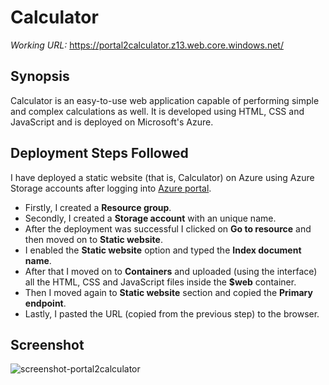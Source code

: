 # Calculator
*Working URL:* https://portal2calculator.z13.web.core.windows.net/

## Synopsis
Calculator is an easy-to-use web application capable of performing simple and complex calculations as well. It is developed using HTML, CSS and JavaScript and is deployed on Microsoft's Azure.

## Deployment Steps Followed
I have deployed a static website (that is, Calculator) on Azure using Azure Storage accounts after logging into [Azure portal](https://portal.azure.com/).

- Firstly, I created a **Resource group**.
- Secondly, I created a **Storage account** with an unique name.
- After the deployment was successful I clicked on **Go to resource** and then moved on to **Static website**.
- I enabled the **Static website** option and typed the **Index document name**.
- After that I moved on to **Containers** and uploaded (using the interface) all the HTML, CSS and JavaScript files inside the **$web** container.
- Then I moved again to **Static website** section and copied the **Primary endpoint**.
- Lastly, I pasted the URL (copied from the previous step) to the browser.

## Screenshot
![screenshot-portal2calculator](https://user-images.githubusercontent.com/82021601/152935859-38bcf9f5-7504-44bf-8b3a-db59d27d7b38.png)

